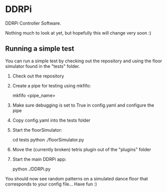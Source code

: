 DDRPi
=====

DDRPi Controller Software.

Nothing much to look at yet, but hopefully this will change very soon :)

Running a simple test
---------------------

You can run a simple test by checking out the repository and using the floor
simulator found in the "tests" folder.

1. Check out the repository
2. Create a pipe for testing using mkfifo:

    mkfifo <pipe_name>
    
3. Make sure debugging is set to True in config.yaml and configure the pipe
4. Copy config.yaml into the tests folder
5. Start the floorSimulator:

    cd tests
    python ./floorSimulator.py
    
6. Move the (currently broken) tetris plugin out of the "plugins" folder
7. Start the main DDRPi app:

    python ./DDRPi.py
    
You should now see random patterns on a simulated dance floor that corresponds
to your config file... Have fun :)


